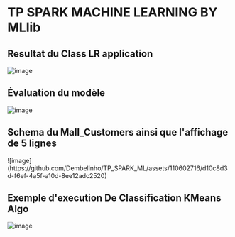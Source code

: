 # TP SPARK MACHINE LEARNING BY MLlib

<h2>Resultat du Class LR application</h2>

![image](https://github.com/Dembelinho/TP_SPARK_ML/assets/110602716/0e76cd0c-4ed4-4bd3-9fa5-0da4cbb59b1f)

<h2>Évaluation du modèle</h2>

![image](https://github.com/Dembelinho/TP_SPARK_ML/assets/110602716/62b7768e-5ed1-42a1-a480-4fbc2a3dda0d)


<h2>Schema du Mall_Customers ainsi que l'affichage de 5 lignes</h2>
![image](https://github.com/Dembelinho/TP_SPARK_ML/assets/110602716/d10c8d3d-f6ef-4a5f-a10d-8ee12adc2520)

<h2>Exemple d'execution De Classification KMeans Algo</h2>

![image](https://github.com/Dembelinho/TP_SPARK_ML/assets/110602716/8f62b1d6-ae28-473f-bd80-670963e04622)

